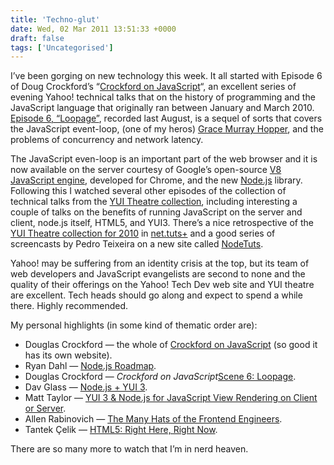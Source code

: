 ```yaml
---
title: 'Techno-glut'
date: Wed, 02 Mar 2011 13:51:33 +0000
draft: false
tags: ['Uncategorised']
---
```


I’ve been gorging on new technology this week. It all started with Episode 6 of Doug Crockford’s “[Crockford on JavaScript](http://yuiblog.com/crockford/ "Crockgord on JavaScript: A Yahoo! Lecture Series.")“, an excellent series of evening Yahoo! technical talks that on the history of programming and the JavaScript language that originally ran between January and March 2010. [Episode 6, “Loopage”](http://developer.yahoo.com/yui/theater/video.php?v=crockford-loopage "Cockcroft on JavaScript: Episode 6: Loopage"), recorded last August, is a sequel of sorts that covers the JavaScript event-loop, (one of my heros) [Grace Murray Hopper](http://blog.cpjobling.me/2009/03/24/amazing-grace/ "Amazing Grace"), and the problems of concurrency and network latency.

The JavaScript even-loop is an important part of the web browser and it is now available on the server courtesy of Google’s open-source [V8 JavaScript engine](http://code.google.com/p/v8/ "V8 JavaScript Engin"), developed for Chrome, and the new [Node.js](http://nodejs.org/ "Node.js dot org.") library. Following this I watched several other episodes of the collection of technical talks from the [YUI Theatre collection](http://developer.yahoo.com/yui/theater/ "YUI Theatre."), including interesting a couple of talks on the benefits of running JavaScript on the server and client, node.js itself, HTML5, and YUI3. There’s a nice retrospective of the [YUI Theatre collection for 2010](http://net.tutsplus.com/articles/2010-through-the-lens-of-yui-theater/ "2010 Through the Lens of YUI Theater.") in [net.tuts+](http://net.tutsplus.com/ "nettuts+.") and a good series of screencasts by Pedro Teixeira on a new site called [NodeTuts](http://nodetuts.com/).

Yahoo! may be suffering from an identity crisis at the top, but its team of web developers and JavaScript evangelists are second to none and the quality of their offerings on the Yahoo! Tech Dev web site and YUI theatre are excellent. Tech heads should go along and expect to spend a while there. Highly recommended.

My personal highlights (in some kind of thematic order are):

*   Douglas Crockford — the whole of [Crockford on JavaScript](http://yuiblog.com/crockford/) (so good it has its own website).
*   Ryan Dahl — [Node.js Roadmap](http://developer.yahoo.com/yui/theater/video.php?v=yuiconf2010-dahl).
*   Douglas Crockford — _Crockford on JavaScript_[Scene 6: Loopage](http://developer.yahoo.com/yui/theater/video.php?v=crockford-loopage).
*   Dav Glass — [Node.js + YUI 3](http://developer.yahoo.com/yui/theater/video.php?v=yuiconf2010-glass).
*   Matt Taylor — [YUI 3 & Node.js for JavaScript View Rendering on Client or Server](http://developer.yahoo.com/yui/theater/video.php?v=yuiconf2010-taylor).
*   Allen Rabinovich — [The Many Hats of the Frontend Engineers](http://developer.yahoo.com/yui/theater/video.php?v=yuiconf2010-rabinovich).
*   Tantek Çelik — [HTML5: Right Here, Right Now](http://developer.yahoo.com/yui/theater/video.php?v=yuiconf2010-tantek).

There are so many more to watch that I’m in nerd heaven.